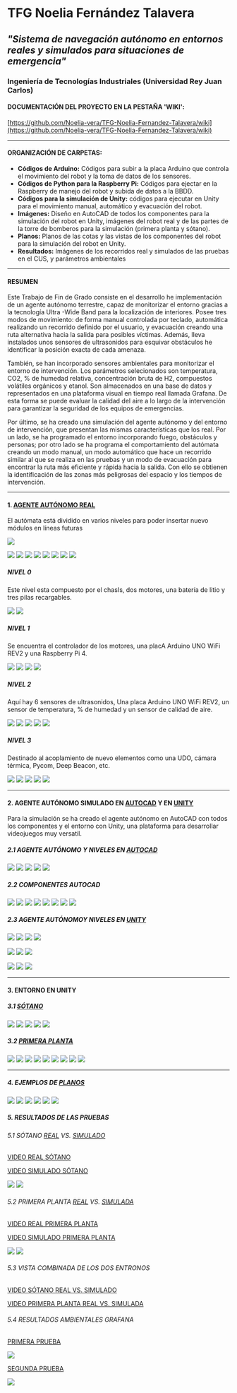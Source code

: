 # TFG Noelia Fernández Talavera

## _"Sistema de navegación autónomo en entornos reales y simulados para situaciones de emergencia"_

### Ingeniería de Tecnologías Industriales (Universidad Rey Juan Carlos)

#### DOCUMENTACIÓN DEL PROYECTO EN LA PESTAÑA 'WIKI':

[https://github.com/Noelia-vera/TFG-Noelia-Fernandez-Talavera/wiki](https://github.com/Noelia-vera/TFG-Noelia-Fernandez-Talavera/wiki)

</p>

***

#### ORGANIZACIÓN DE CARPETAS:

* **Códigos de Arduino:** Códigos para subir a la placa Arduino que controla el movimiento del robot y la toma de datos de los sensores.
* **Códigos de Python para la Raspberry Pi:**  Códigos para ejectar en la Raspberry de manejo del robot y subida de datos a la BBDD.
* **Códigos para la simulación de Unity:** códigos para ejecutar en Unity para el movimiento manual, automático y evacuación del robot.
* **Imágenes:** Diseño en AutoCAD de todos los componentes para la simulación del robot en Unity, imágenes del robot real y de las partes de la torre de bomberos para la simulación (primera planta y sótano).
* **Planos:** Planos de las cotas y las vistas de los componentes del robot para la simulación del robot en Unity.
* **Resultados:** Imágenes de los recorridos real y simulados de las pruebas en el CUS, y parámetros ambientales

***

#### RESUMEN

Este Trabajo de Fin de Grado consiste en el desarrollo he implementación de un agente autónomo terrestre, capaz de monitorizar el entorno gracias a la tecnología Ultra -Wide Band para la localización de interiores. Posee tres modos de movimiento: de forma manual controlada por teclado, automática realizando un recorrido definido por el usuario, y evacuación creando una ruta alternativa hacia la salida para posibles víctimas. Además, lleva instalados unos sensores de ultrasonidos para esquivar obstáculos he identificar la posición exacta de cada amenaza. 

También, se han incorporado sensores ambientales para monitorizar el entorno de intervención. Los parámetros selecionados son temperatura, CO2, % de humedad relativa, concentración bruta de H2, compuestos volátiles orgánicos y etanol. Son almacenados en una base de datos y representados en una plataforma visual en tiempo real llamada Grafana. De esta forma se puede evaluar la calidad del aire a lo largo de la intervención para garantizar la seguridad de los equipos de emergencias.

Por último, se ha creado una simulación del agente autónomo y del entorno de intervención, que presentan las mismas características que los real. Por un lado, se ha  programado el entorno incorporando fuego, obstáculos y personas; por otro lado se ha programa el comportamiento del autómata creando un modo manual, un modo automático que hace un recorrido similar al que se realiza en las pruebas y un modo de evacuación para encontrar la ruta más eficiente y rápida hacia la salida. Con ello se obtienen la identificación de las zonas más peligrosas del espacio y los tiempos de intervención.

***

#### 1. [AGENTE AUTÓNOMO REAL](https://github.com/Noelia-vera/TFG-Noelia-Fernandez-Talavera/tree/main/Im%C3%A1genes/Robot/Real)

El autómata está dividido en varios niveles para poder insertar nuevo módulos en líneas futuras

<p algin="center">
    <img src="https://github.com/Noelia-vera/TFG-Noelia-Fernandez-Talavera/blob/main/Im%C3%A1genes/Robot/Real/Small/niveles.PNG">
</p>

<p algin="center">
    <img src="https://github.com/Noelia-vera/TFG-Noelia-Fernandez-Talavera/blob/main/Im%C3%A1genes/Robot/Real/Small/Robot_alzado.jpg">
    <img src="https://github.com/Noelia-vera/TFG-Noelia-Fernandez-Talavera/blob/main/Im%C3%A1genes/Robot/Real/Small/Robot_perfil%20(2).jpg">
    <img src="https://github.com/Noelia-vera/TFG-Noelia-Fernandez-Talavera/blob/main/Im%C3%A1genes/Robot/Real/Small/Robot_alzadot.jpg">
    <img src="https://github.com/Noelia-vera/TFG-Noelia-Fernandez-Talavera/blob/main/Im%C3%A1genes/Robot/Real/Small/Robot_perfil.jpg">
    <img src="https://github.com/Noelia-vera/TFG-Noelia-Fernandez-Talavera/blob/main/Im%C3%A1genes/Robot/Real/Small/Robot_perspectiva%20(2).jpg">
    <img src="https://github.com/Noelia-vera/TFG-Noelia-Fernandez-Talavera/blob/main/Im%C3%A1genes/Robot/Real/Small/Robot_perspectiva%20(3).jpg">
    <img src="https://github.com/Noelia-vera/TFG-Noelia-Fernandez-Talavera/blob/main/Im%C3%A1genes/Robot/Real/Small/Robot_perspectiva%20(4).jpg">
    <img src="https://github.com/Noelia-vera/TFG-Noelia-Fernandez-Talavera/blob/main/Im%C3%A1genes/Robot/Real/Small/Robot_perspectiva.jpg">
</p>


#####	NIVEL 0

Este nivel esta compuesto por el chasIs, dos motores, una batería de litio y tres pilas recargables.

<p algin="center">
    <img src="https://github.com/Noelia-vera/TFG-Noelia-Fernandez-Talavera/blob/main/Im%C3%A1genes/Robot/Real/Small/N0detalle.jpg">
    <img src="https://github.com/Noelia-vera/TFG-Noelia-Fernandez-Talavera/blob/main/Im%C3%A1genes/Robot/Real/Small/N0detalle%20(2).jpg">
</p>


##### 	NIVEL 1

Se encuentra el controlador de los motores, una placA Arduino UNO WiFi REV2 y una Raspberry Pi 4.

<p algin="center">
    <img src="https://github.com/Noelia-vera/TFG-Noelia-Fernandez-Talavera/blob/main/Im%C3%A1genes/Robot/Real/Small/N1planta.jpg">
    <img src="https://github.com/Noelia-vera/TFG-Noelia-Fernandez-Talavera/blob/main/Im%C3%A1genes/Robot/Real/Small/N1perfil.jpg">
    <img src="https://github.com/Noelia-vera/TFG-Noelia-Fernandez-Talavera/blob/main/Im%C3%A1genes/Robot/Real/Small/N1detalle.jpg">
    <img src="https://github.com/Noelia-vera/TFG-Noelia-Fernandez-Talavera/blob/main/Im%C3%A1genes/Robot/Real/Small/N1detalle%20(2).jpg">
</p>


##### 	NIVEL 2

Aquí hay 6 sensores de ultrasonidos, Una placa Arduino UNO WiFi REV2, un sensor de temperatura, % de humedad y un sensor de calidad de aire.

<p algin="center">
    <img src="https://github.com/Noelia-vera/TFG-Noelia-Fernandez-Talavera/blob/main/Im%C3%A1genes/Robot/Real/Small/N2tapa.jpg">
    <img src="https://github.com/Noelia-vera/TFG-Noelia-Fernandez-Talavera/blob/main/Im%C3%A1genes/Robot/Real/Small/N2planta.jpg">
    <img src="https://github.com/Noelia-vera/TFG-Noelia-Fernandez-Talavera/blob/main/Im%C3%A1genes/Robot/Real/Small/N2perfil%20(2).jpg">
    <img src="https://github.com/Noelia-vera/TFG-Noelia-Fernandez-Talavera/blob/main/Im%C3%A1genes/Robot/Real/Small/N2detalle.jpg">
    <img src="https://github.com/Noelia-vera/TFG-Noelia-Fernandez-Talavera/blob/main/Im%C3%A1genes/Robot/Real/Small/N2despejado.jpg">
</p>


##### 	NIVEL 3

Destinado al acoplamiento de nuevo elementos como una UDO, cámara térmica, Pycom, Deep Beacon, etc.

<p algin="center">
    <img src="https://github.com/Noelia-vera/TFG-Noelia-Fernandez-Talavera/blob/main/Im%C3%A1genes/Robot/Real/Small/N3perfil%20(3).jpg">
    <img src="https://github.com/Noelia-vera/TFG-Noelia-Fernandez-Talavera/blob/main/Im%C3%A1genes/Robot/Real/Small/N3perfil%20(2).jpg">
    <img src="https://github.com/Noelia-vera/TFG-Noelia-Fernandez-Talavera/blob/main/Im%C3%A1genes/Robot/Real/Small/N3perfil.jpg">
    <img src="https://github.com/Noelia-vera/TFG-Noelia-Fernandez-Talavera/blob/main/Im%C3%A1genes/Robot/Real/Small/N3detalle.jpg">
    <img src="https://github.com/Noelia-vera/TFG-Noelia-Fernandez-Talavera/blob/main/Im%C3%A1genes/Robot/Real/Small/N3frente.jpg">
</p>




***

#### 2. AGENTE AUTÓNOMO SIMULADO EN [AUTOCAD](https://github.com/Noelia-vera/TFG-Noelia-Fernandez-Talavera/tree/main/Im%C3%A1genes/Robot/Simulado_AutoCAD) Y EN [UNITY](https://github.com/Noelia-vera/TFG-Noelia-Fernandez-Talavera/tree/main/Im%C3%A1genes/Robot/Simulado_Unity)

Para la simulación se ha creado el agente autónomo en AutoCAD con todos los componentes y el entorno con Unity, una plataforma para desarrollar videojuegos muy versatil.

#####		2.1 AGENTE AUTÓNOMO Y NIVELES EN [AUTOCAD](https://github.com/Noelia-vera/TFG-Noelia-Fernandez-Talavera/tree/main/Im%C3%A1genes/Robot/Simulado_AutoCAD)

<p algin="center">
    <img src="https://github.com/Noelia-vera/TFG-Noelia-Fernandez-Talavera/blob/main/Im%C3%A1genes/Robot/Simulado_AutoCAD/Small/robot_montado.PNG">
    <img src="https://github.com/Noelia-vera/TFG-Noelia-Fernandez-Talavera/blob/main/Im%C3%A1genes/Robot/Simulado_AutoCAD/Small/Robot_montado2.PNG">
     <img src="https://github.com/Noelia-vera/TFG-Noelia-Fernandez-Talavera/blob/main/Im%C3%A1genes/Robot/Simulado_AutoCAD/Small/Chasis.PNG">   
    <img src="https://github.com/Noelia-vera/TFG-Noelia-Fernandez-Talavera/blob/main/Im%C3%A1genes/Robot/Simulado_AutoCAD/Small/Nivel%200_1.PNG">
    <img src="https://github.com/Noelia-vera/TFG-Noelia-Fernandez-Talavera/blob/main/Im%C3%A1genes/Robot/Simulado_AutoCAD/Small/Nivel2.PNG">
</p>


##### 	2.2 COMPONENTES AUTOCAD

<p algin="center">
    <img src="https://github.com/Noelia-vera/TFG-Noelia-Fernandez-Talavera/blob/main/Im%C3%A1genes/Robot/Simulado_AutoCAD/Small/Arduino.PNG">
    <img src="https://github.com/Noelia-vera/TFG-Noelia-Fernandez-Talavera/blob/main/Im%C3%A1genes/Robot/Simulado_AutoCAD/Small/Pozyx.PNG">
    <img src="https://github.com/Noelia-vera/TFG-Noelia-Fernandez-Talavera/blob/main/Im%C3%A1genes/Robot/Simulado_AutoCAD/Small/Pozyx_Arduino.PNG">
    <img src="https://github.com/Noelia-vera/TFG-Noelia-Fernandez-Talavera/blob/main/Im%C3%A1genes/Robot/Simulado_AutoCAD/Small/Raspberry.PNG">
     <img src="https://github.com/Noelia-vera/TFG-Noelia-Fernandez-Talavera/blob/main/Im%C3%A1genes/Robot/Simulado_AutoCAD/Small/Sensor_gas.PNG">
    <img src="https://github.com/Noelia-vera/TFG-Noelia-Fernandez-Talavera/blob/main/Im%C3%A1genes/Robot/Simulado_AutoCAD/Small/Temperatura.PNG">
    <img src="https://github.com/Noelia-vera/TFG-Noelia-Fernandez-Talavera/blob/main/Im%C3%A1genes/Robot/Simulado_AutoCAD/Small/Ultrasonidos_soporte.PNG">
    <img src="https://github.com/Noelia-vera/TFG-Noelia-Fernandez-Talavera/blob/main/Im%C3%A1genes/Robot/Simulado_AutoCAD/Small/Protoboard.PNG">
</p>



##### 2.3 AGENTE AUTÓNOMOY NIVELES EN [UNITY](https://github.com/Noelia-vera/TFG-Noelia-Fernandez-Talavera/tree/main/Im%C3%A1genes/Robot/Simulado_Unity)

<p algin="center">
    <img src="https://github.com/Noelia-vera/TFG-Noelia-Fernandez-Talavera/blob/main/Im%C3%A1genes/Robot/Simulado_Unity/Small/perfili.png">
    <img src="https://github.com/Noelia-vera/TFG-Noelia-Fernandez-Talavera/blob/main/Im%C3%A1genes/Robot/Simulado_Unity/Small/alzado.png">
    <img src="https://github.com/Noelia-vera/TFG-Noelia-Fernandez-Talavera/blob/main/Im%C3%A1genes/Robot/Simulado_Unity/Small/perfild.png">
    <img src="https://github.com/Noelia-vera/TFG-Noelia-Fernandez-Talavera/blob/main/Im%C3%A1genes/Robot/Simulado_Unity/Small/alzadot.png">
</p>
<p algin="center">
    <img src="https://github.com/Noelia-vera/TFG-Noelia-Fernandez-Talavera/blob/main/Im%C3%A1genes/Robot/Simulado_Unity/Small/persp%20(2).PNG">
	<img src="https://github.com/Noelia-vera/TFG-Noelia-Fernandez-Talavera/blob/main/Im%C3%A1genes/Robot/Simulado_Unity/Small/persp2.png">
	<img src="https://github.com/Noelia-vera/TFG-Noelia-Fernandez-Talavera/blob/main/Im%C3%A1genes/Robot/Simulado_Unity/Small/persp%20(4).PNG">
    </p>

<p algin="center">   
    <img src="https://github.com/Noelia-vera/TFG-Noelia-Fernandez-Talavera/blob/main/Im%C3%A1genes/Robot/Simulado_Unity/Small/detalles1.PNG">
   <img src="https://github.com/Noelia-vera/TFG-Noelia-Fernandez-Talavera/blob/main/Im%C3%A1genes/Robot/Simulado_Unity/Small/N1.PNG">
    <img src="https://github.com/Noelia-vera/TFG-Noelia-Fernandez-Talavera/blob/main/Im%C3%A1genes/Robot/Simulado_Unity/Small/N2.png">
    </p>


***


#### 3. ENTORNO EN UNITY

##### 3.1 [SÓTANO](https://github.com/Noelia-vera/TFG-Noelia-Fernandez-Talavera/tree/main/Im%C3%A1genes/Entorno/Simulado_Unity/Sotano)

<p algin="center">
    <img src="https://github.com/Noelia-vera/TFG-Noelia-Fernandez-Talavera/blob/main/Im%C3%A1genes/Entorno/Simulado_Unity/Sotano/Small/Sotano_planta.PNG">
    <img src="https://github.com/Noelia-vera/TFG-Noelia-Fernandez-Talavera/blob/main/Im%C3%A1genes/Entorno/Simulado_Unity/Sotano/Small/sotano1.PNG">
    <img src="https://github.com/Noelia-vera/TFG-Noelia-Fernandez-Talavera/blob/main/Im%C3%A1genes/Entorno/Simulado_Unity/Sotano/Small/sotano2.PNG">
    <img src="https://github.com/Noelia-vera/TFG-Noelia-Fernandez-Talavera/blob/main/Im%C3%A1genes/Entorno/Simulado_Unity/Sotano/Small/sotano3.PNG">
        <img src="https://github.com/Noelia-vera/TFG-Noelia-Fernandez-Talavera/blob/main/Im%C3%A1genes/Entorno/Simulado_Unity/Sotano/Small/sotano5.PNG">
</p>

##### 3.2 [PRIMERA PLANTA](https://github.com/Noelia-vera/TFG-Noelia-Fernandez-Talavera/tree/main/Im%C3%A1genes/Entorno/Simulado_Unity/Primera_planta)

<p algin="center">
    <img src="https://github.com/Noelia-vera/TFG-Noelia-Fernandez-Talavera/blob/main/Im%C3%A1genes/Entorno/Simulado_Unity/Primera_planta/Small/planta1.PNG">
    <img src="https://github.com/Noelia-vera/TFG-Noelia-Fernandez-Talavera/blob/main/Im%C3%A1genes/Entorno/Simulado_Unity/Primera_planta/Small/planta14.PNG">
    <img src="https://github.com/Noelia-vera/TFG-Noelia-Fernandez-Talavera/blob/main/Im%C3%A1genes/Entorno/Simulado_Unity/Primera_planta/Small/planta13.PNG">
    <img src="https://github.com/Noelia-vera/TFG-Noelia-Fernandez-Talavera/blob/main/Im%C3%A1genes/Entorno/Simulado_Unity/Primera_planta/Small/planta3.PNG">
    <img src="https://github.com/Noelia-vera/TFG-Noelia-Fernandez-Talavera/blob/main/Im%C3%A1genes/Entorno/Simulado_Unity/Primera_planta/Small/planta4.PNG">
    <img src="https://github.com/Noelia-vera/TFG-Noelia-Fernandez-Talavera/blob/main/Im%C3%A1genes/Entorno/Simulado_Unity/Primera_planta/Small/planta7.PNG">
     <img src=" https://github.com/Noelia-vera/TFG-Noelia-Fernandez-Talavera/blob/main/Im%C3%A1genes/Entorno/Simulado_Unity/Primera_planta/Small/planta10.PNG.PNG">
     <img src=" https://github.com/Noelia-vera/TFG-Noelia-Fernandez-Talavera/blob/main/Im%C3%A1genes/Entorno/Simulado_Unity/Primera_planta/Small/planta11.PNG.PNG">
    <img src="https://github.com/Noelia-vera/TFG-Noelia-Fernandez-Talavera/blob/main/Im%C3%A1genes/Entorno/Simulado_Unity/Primera_planta/Small/planta8.PNG">
</p>


***

##### 4. EJEMPLOS DE [PLANOS](https://github.com/Noelia-vera/TFG-Noelia-Fernandez-Talavera/tree/main/Planos)

<p algin="center">
    <img src="https://github.com/Noelia-vera/TFG-Noelia-Fernandez-Talavera/blob/main/Planos/Small/Plano_cotas_Controlador.PNG">
    <img src="https://github.com/Noelia-vera/TFG-Noelia-Fernandez-Talavera/blob/main/Planos/Small/Plano_dise%C3%B1o_Controlador.PNG">
    <img src="https://github.com/Noelia-vera/TFG-Noelia-Fernandez-Talavera/blob/main/Planos/Small/Plano_cotas_PozyxArduino.PNG">
    <img src="https://github.com/Noelia-vera/TFG-Noelia-Fernandez-Talavera/blob/main/Planos/Small/Plano_dise%C3%B1o_PozyxArduino.PNG">
    <img src="https://github.com/Noelia-vera/TFG-Noelia-Fernandez-Talavera/blob/main/Planos/Small/Plano_cotas_Ultrasonidos_Soporte.PNG">
    <img src="https://github.com/Noelia-vera/TFG-Noelia-Fernandez-Talavera/blob/main/Planos/Small/Plano_dise%C3%B1o_Ultrasonidos_Soporte.PNG">
</p>


##### 5. RESULTADOS DE LAS PRUEBAS

###### 5.1 SÓTANO [REAL](https://github.com/Noelia-vera/TFG-Noelia-Fernandez-Talavera/blob/main/Resultados/primera%20prueba%20sotano.png) VS. [SIMULADO](https://github.com/Noelia-vera/TFG-Noelia-Fernandez-Talavera/blob/main/Resultados/sotano%20recorrido.png) 

[VIDEO REAL  SÓTANO](https://www.youtube.com/watch?v=li0AAESpnBk&list=PL6ZMLEK_eBr83WLtaCB6bIBidZlwUOiJK&index=5)

[VIDEO SIMULADO SÓTANO](https://www.youtube.com/watch?v=P-pUiE7IAQs&list=PL6ZMLEK_eBr83WLtaCB6bIBidZlwUOiJK&index=4)

<p algin="center">
    <img src="https://github.com/Noelia-vera/TFG-Noelia-Fernandez-Talavera/blob/main/Resultados/small/primera%20prueba%20sotano.png">
    <img src="https://github.com/Noelia-vera/TFG-Noelia-Fernandez-Talavera/blob/main/Resultados/small/sotano%20recorrido.png">
</p>



###### 5.2 PRIMERA PLANTA [REAL](https://github.com/Noelia-vera/TFG-Noelia-Fernandez-Talavera/blob/main/Resultados/recorrido%20elementos.png) VS. [SIMULADA](https://github.com/Noelia-vera/TFG-Noelia-Fernandez-Talavera/blob/main/Resultados/Planta1trayectoria.png) 

[VIDEO REAL PRIMERA PLANTA](https://www.youtube.com/watch?v=W9kNVwnYAps&list=PL6ZMLEK_eBr83WLtaCB6bIBidZlwUOiJK&index=3)

[VIDEO SIMULADO PRIMERA PLANTA](https://www.youtube.com/watch?v=GUqyOBWUdCU&list=PL6ZMLEK_eBr83WLtaCB6bIBidZlwUOiJK&index=2)

<p algin="center">
    <img src="https://github.com/Noelia-vera/TFG-Noelia-Fernandez-Talavera/blob/main/Resultados/small/recorrido%20elementos.png">
    <img src="https://github.com/Noelia-vera/TFG-Noelia-Fernandez-Talavera/blob/main/Resultados/small/Planta1trayectoria.png">
</p>

###### 5.3 VISTA COMBINADA DE LOS DOS ENTRONOS

[VIDEO SÓTANO REAL VS. SIMULADO](https://www.youtube.com/watch?v=NqTfmxBixew&list=PL6ZMLEK_eBr83WLtaCB6bIBidZlwUOiJK&index=1)

[VIDEO PRIMERA PLANTA REAL VS. SIMULADA](https://www.youtube.com/watch?v=PBfXowEH8y0&list=PL6ZMLEK_eBr83WLtaCB6bIBidZlwUOiJK&index=6)

###### 5.4 RESULTADOS AMBIENTALES GRAFANA

[PRIMERA PRUEBA](https://github.com/Noelia-vera/TFG-Noelia-Fernandez-Talavera/blob/main/Resultados/primera%20prueba.PNG)

<p algin="center">
    <img src="https://github.com/Noelia-vera/TFG-Noelia-Fernandez-Talavera/blob/main/Resultados/small/primera%20prueba.PNG">
</p>

[SEGUNDA PRUEBA](https://github.com/Noelia-vera/TFG-Noelia-Fernandez-Talavera/blob/main/Resultados/segunda%20prueba.PNG)

<p algin="center">
    <img src="https://github.com/Noelia-vera/TFG-Noelia-Fernandez-Talavera/blob/main/Resultados/small/segunda%20prueba.PNG">
</p>

